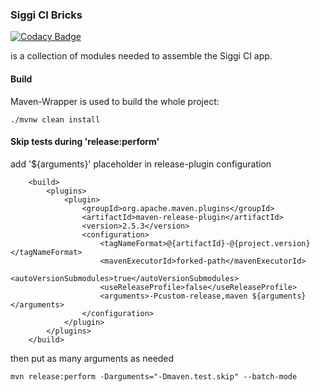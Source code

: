 ### Siggi CI Bricks

[![Codacy Badge](https://api.codacy.com/project/badge/Grade/8db9618f5a9443c7a6b43f3b6f5ed41f)](https://www.codacy.com/app/jbellmann/siggi-ci-bricks?utm_source=github.com&utm_medium=referral&utm_content=siggi-ci/siggi-ci-bricks&utm_campaign=badger)

is a collection of modules needed to assemble the Siggi CI app.

#### Build

Maven-Wrapper is used to build the whole project:

```
./mvnw clean install
```

#### Skip tests during 'release:perform'

add '${arguments}' placeholder in release-plugin configuration

```
    <build>
        <plugins>
            <plugin>
                <groupId>org.apache.maven.plugins</groupId>
                <artifactId>maven-release-plugin</artifactId>
                <version>2.5.3</version>
                <configuration>
                    <tagNameFormat>@{artifactId}-@{project.version}</tagNameFormat>
                    <mavenExecutorId>forked-path</mavenExecutorId>
                    <autoVersionSubmodules>true</autoVersionSubmodules>
                    <useReleaseProfile>false</useReleaseProfile>
                    <arguments>-Pcustom-release,maven ${arguments}</arguments>
                </configuration>
            </plugin>
        </plugins>
    </build>
```

then put as many arguments as needed

```
mvn release:perform -Darguments="-Dmaven.test.skip" --batch-mode
```